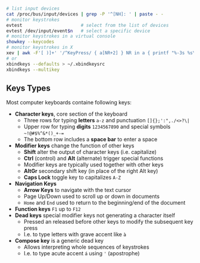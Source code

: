 ```bash
# list input devices
cat /proc/bus/input/devices | grep -P '^[NH]: ' | paste - -
# monitor keystrokes
evtest                      # select from the list of devices
evtest /dev/input/event$n   # select a specific device
# monitor keystrokes in a virtual console
showkey --keycodes
# monitor keystrokes in X
xev | awk -F'[ )]+' '/^KeyPress/ { a[NR+2] } NR in a { printf "%-3s %s\n", $5, $8 }'
# or
xbindkeys --defaults > ~/.xbindkeysrc
xbindkeys --multikey
```

## Keys Types

Most computer keyboards containe following keys:

* **Character keys**, core section of the keyboard
  - Three rows for typing **letters** `a-z` and punctuation `[]{};':",./<>?\|`
  - Upper row for typing **digits** `1234567890` and special symbols `~!@#$%^&*()_+-=`
  - The bottom row includes a **space bar** to enter a space
* **Modifier keys**  change the function of other keys
  - **Shift** alter the output of character keys (i.e. capitalize)
  - **Ctrl** (control) and **Alt** (alternate) trigger special functions
  - Modifier keys are typically used together with other keys
  - **AltGr** secondary shift key (in place of the right Alt key)
  - **Caps Lock** toggle key to capitalizes `A-Z`
* **Navigation Keys**
  - **Arrow Keys** to navigate with the text cursor
  - Page Up/Down used to scroll up or down in documents
  - `Home` and `End` used to return to the beginning/end of the document
* **Function keys** `F1` up to `F12`
* **Dead keys** special modifier keys not generating a character itself
  - Pressed an released before other keys to modify the subsequent key press
  - I.e. to type letters with grave accent like `à`
* **Compose key** is a generic dead key
  - Allows interpreting whole sequences of keystrokes
  - I.e. to type acute accent `á` using `'` (apostrophe)

